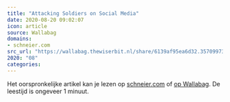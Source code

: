 ```yaml
---
title: "Attacking Soldiers on Social Media"
date: 2020-08-20 09:02:07
icon: article
source: Wallabag
domains:
- schneier.com
src_url: "https://wallabag.thewiserbit.nl/share/6139af95ea6d32.35709973"
2020: "08"
categories:
---
```

Het oorspronkelijke artikel kan je lezen op [schneier.com](https://www.schneier.com/blog/archives/2019/02/attacking_soldi.html) of [op Wallabag](https://wallabag.thewiserbit.nl/share/6139af95ea6d32.35709973). De leestijd is ongeveer 1 minuut.